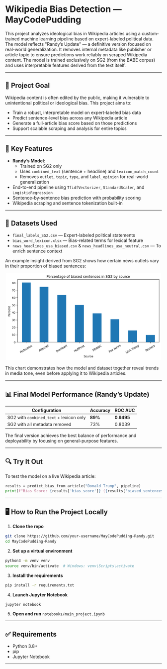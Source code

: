 # Wikipedia Bias Detection — MayCodePudding

This project analyzes ideological bias in Wikipedia articles using a custom-trained machine learning pipeline based on expert-labeled political data. The model reflects "Randy’s Update" — a definitive version focused on real-world generalization. It removes internal metadata like publisher or article topic to ensure predictions work reliably on scraped Wikipedia content. The model is trained exclusively on SG2 (from the BABE corpus) and uses interpretable features derived from the text itself.

---

## 📌 Project Goal

Wikipedia content is often edited by the public, making it vulnerable to unintentional political or ideological bias. This project aims to:

- Train a robust, interpretable model on expert-labeled bias data
- Predict sentence-level bias across any Wikipedia article
- Generate a full-article bias score based on those predictions
- Support scalable scraping and analysis for entire topics

---

## 🚀 Key Features

- **Randy’s Model**:
  - Trained on SG2 only
  - Uses `combined_text` (sentence + headline) and `lexicon_match_count`
  - Removes `outlet`, `topic`, `type`, and `label_opinion` for real-world generalization
- End-to-end pipeline using `TfidfVectorizer`, `StandardScaler`, and `LogisticRegression`
- Sentence-by-sentence bias prediction with probability scoring
- Wikipedia scraping and sentence tokenization built-in

---

## 📂 Datasets Used

- `final_labels_SG2.csv` — Expert-labeled political statements
- `bias_word_lexicon.xlsx` — Bias-related terms for lexical feature
- `news_headlines_usa_biased.csv` & `news_headlines_usa_neutral.csv` — To enrich sentence context

An example insight derived from SG2 shows how certain news outlets vary in their proportion of biased sentences:

<p align="center">
  <img src="images/bias_percent_news.png" width="500"/>
</p>

This chart demonstrates how the model and dataset together reveal trends in media tone, even before applying it to Wikipedia articles.

---

## 📊 Final Model Performance (Randy’s Update)

| Configuration                            | Accuracy | ROC AUC |
|-----------------------------------------|----------|---------|
| SG2 with `combined_text` + lexicon only | **89%**  | **0.9495** |
| SG2 with all metadata removed           | 73%      | 0.8039   |

The final version achieves the best balance of performance and deployability by focusing on general-purpose features.

---

## 🔍 Try It Out

To test the model on a live Wikipedia article:

```python
results = predict_bias_from_article("Donald Trump", pipeline)
print(f"Bias Score: {results['bias_score']} ({results['biased_sentences']} of {results['total_sentences']} sentences)")
```

---

## 🖥️ How to Run the Project Locally

1. **Clone the repo**
```bash
git clone https://github.com/your-username/MayCodePudding-Randy.git
cd MayCodePudding-Randy
```

2. **Set up a virtual environment**
```bash
python3 -m venv venv
source venv/bin/activate  # Windows: venv\Scripts\activate
```

3. **Install the requirements**
```bash
pip install -r requirements.txt
```

4. **Launch Jupyter Notebook**
```bash
jupyter notebook
```

5. **Open and run** `notebooks/main_project.ipynb`

---

## ✅ Requirements

- Python 3.8+
- pip
- Jupyter Notebook

---